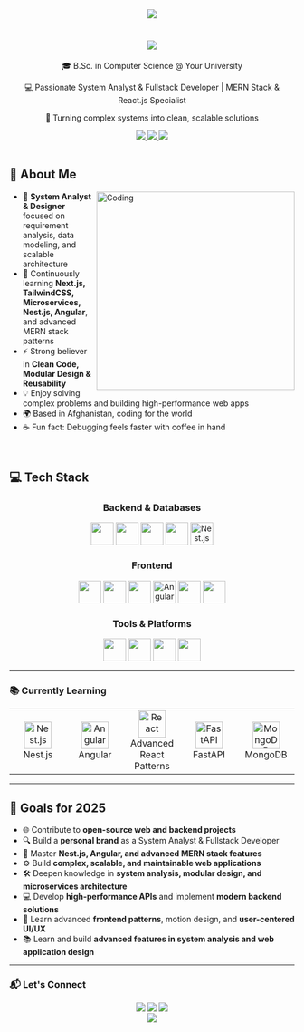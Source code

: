 <div align="center">
  <img src="https://capsule-render.vercel.app/api?type=waving&color=gradient&height=200&section=header&text=Dost%20Mohammad%20Fahimi&fontSize=60&fontAlignY=35&animation=fadeIn" />
</div>

<h1 align="center">
  <img src="https://readme-typing-svg.herokuapp.com/?font=Fira+Code&size=28&center=true&vCenter=true&width=600&height=70&duration=4000&lines=Hi+There!+👋;I'm+Dost+Mohammad+Fahimi!;System+Analyst+%26+Designer;Frontend+%2F+MERN+Stack Developer;Open+Source+Enthusiast" />
</h1>

<div align="center">
  <p>🎓 B.Sc. in Computer Science @ Your University</p>
  <p>💻 Passionate System Analyst & Fullstack Developer | MERN Stack & React.js Specialist</p>
  <p>🚀 Turning complex systems into clean, scalable solutions</p>
</div>

<div align="center">
  <a href="mailto:dmfahimiiiii730@gmail.com">
    <img src="https://img.shields.io/badge/Email-dmfahimiiiii730@gmail.com-D14836?style=for-the-badge&logo=gmail&logoColor=white" />
  </a>
  <a href="https://www.linkedin.com/in/dost-mohammad-fahimi/">
    <img src="https://img.shields.io/badge/LinkedIn-Dost_Mohammad_Fahimi-0077B5?style=for-the-badge&logo=linkedin&logoColor=white" />
  </a>
  <a href="https://github.com/DostMohammadFahimi">
    <img src="https://img.shields.io/badge/GitHub-DostMohammadFahimi-100000?style=for-the-badge&logo=github&logoColor=white" />
  </a>
</div>

<br/>

## 🚀 About Me

<img align="right" alt="Coding" width="350" src="https://raw.githubusercontent.com/gist/patevs/b007a0e98fb216438d4cbf559fac4166/raw/88f20c9d749d756be63f22b09f3c4ac570bc5101/programming.gif">

- 🧠 **System Analyst & Designer** focused on requirement analysis, data modeling, and scalable architecture  
- 🌱 Continuously learning **Next.js, TailwindCSS, Microservices, Nest.js, Angular**, and advanced MERN stack patterns  
- ⚡ Strong believer in **Clean Code, Modular Design & Reusability**  
- 💡 Enjoy solving complex problems and building high-performance web apps  
- 🌍 Based in Afghanistan, coding for the world  
- ☕ Fun fact: Debugging feels faster with coffee in hand

<br/>

## 💻 Tech Stack

<div align="center">
  <h3>Backend & Databases</h3>
  <p>
    <a href="https://nodejs.org/"><img src="https://skillicons.dev/icons?i=nodejs" width="40" height="40" /></a>
    <a href="https://expressjs.com/"><img src="https://skillicons.dev/icons?i=express" width="40" height="40" /></a>
    <a href="https://www.mongodb.com/"><img src="https://skillicons.dev/icons?i=mongodb" width="40" height="40" /></a>
    <a href="https://www.mysql.com/"><img src="https://skillicons.dev/icons?i=mysql" width="40" height="40" /></a>
    <a href="https://nestjs.com/"><img src="https://cdn.jsdelivr.net/gh/devicons/devicon/icons/nestjs/nestjs-plain.svg" width="40" height="40" alt="Nest.js" /></a>
  </p>

  <h3>Frontend</h3>
  <p>
    <a href="https://reactjs.org/"><img src="https://skillicons.dev/icons?i=react" width="40" height="40" /></a>
    <a href="https://nextjs.org/"><img src="https://skillicons.dev/icons?i=nextjs" width="40" height="40" /></a>
    <a href="https://tailwindcss.com/"><img src="https://skillicons.dev/icons?i=tailwind" width="40" height="40" /></a>
    <a href="https://angular.io/"><img src="https://cdn.jsdelivr.net/gh/devicons/devicon/icons/angularjs/angularjs-original.svg" width="40" height="40" alt="Angular" /></a>
    <a href="https://www.w3schools.com/html/"><img src="https://skillicons.dev/icons?i=html" width="40" height="40" /></a>
    <a href="https://www.w3schools.com/css/"><img src="https://skillicons.dev/icons?i=css" width="40" height="40" /></a>
  </p>

  <h3>Tools & Platforms</h3>
  <p>
    <a href="https://git-scm.com/"><img src="https://skillicons.dev/icons?i=git" width="40" height="40" /></a>
    <a href="https://code.visualstudio.com/"><img src="https://skillicons.dev/icons?i=vscode" width="40" height="40" /></a>
    <a href="https://www.netlify.com/"><img src="https://skillicons.dev/icons?i=netlify" width="40" height="40" /></a>
    <a href="https://www.figma.com/"><img src="https://skillicons.dev/icons?i=figma" width="40" height="40" /></a>
  </p>
</div>

<hr/>


### 📚 Currently Learning

<div align="center">
  <table>
    <tr>
      <td align="center" width="20%">
        <img src="https://cdn.jsdelivr.net/gh/devicons/devicon/icons/nestjs/nestjs-plain.svg" width="48" height="48" alt="Nest.js"/>
        <br>Nest.js
      </td>
      <td align="center" width="20%">
        <img src="https://cdn.jsdelivr.net/gh/devicons/devicon/icons/angularjs/angularjs-original.svg" width="48" height="48" alt="Angular"/>
        <br>Angular
      </td>
      <td align="center" width="20%">
        <img src="https://cdn.jsdelivr.net/gh/devicons/devicon/icons/react/react-original.svg" width="48" height="48" alt="React"/>
        <br>Advanced React Patterns
      </td>
      <td align="center" width="20%">
        <img src="https://cdn.jsdelivr.net/gh/devicons/devicon/icons/fastapi/fastapi-original.svg" width="48" height="48" alt="FastAPI"/>
        <br>FastAPI
      </td>
      <td align="center" width="20%">
        <img src="https://cdn.jsdelivr.net/gh/devicons/devicon/icons/mongodb/mongodb-original.svg" width="48" height="48" alt="MongoDB"/>
        <br>MongoDB
      </td>
    </tr>
  </table>
</div>

<hr/>


## 🎯 Goals for 2025

- 🌐 Contribute to **open-source web and backend projects**  
- 🔍 Build a **personal brand** as a System Analyst & Fullstack Developer  
- 🚀 Master **Nest.js, Angular, and advanced MERN stack features**  
- ⚙️ Build **complex, scalable, and maintainable web applications**  
- 🛠️ Deepen knowledge in **system analysis, modular design, and microservices architecture**  
- 💻 Develop **high-performance APIs** and implement **modern backend solutions**  
- 🧩 Learn advanced **frontend patterns**, motion design, and **user-centered UI/UX**
- 📚 Learn and build **advanced features in system analysis and web application design**

<hr/>

### 📬 Let's Connect

<div align="center">
  <a href="https://www.linkedin.com/in/dost-mohammad-fahimi/"><img src="https://img.shields.io/badge/LinkedIn-Dost_Mohammad_Fahimi-0077B5?style=for-the-badge&logo=linkedin&logoColor=white" /></a>
  <a href="mailto:dmfahimiiiii730@gmail.com"><img src="https://img.shields.io/badge/Gmail-dmfahimiiiii730@gmail.com-D14836?style=for-the-badge&logo=gmail&logoColor=white" /></a>
  <a href="https://github.com/DostMohammadFahimi"><img src="https://img.shields.io/badge/GitHub-DostMohammadFahimi-100000?style=for-the-badge&logo=github&logoColor=white" /></a>
</div>

<div align="center">
  <img src="https://capsule-render.vercel.app/api?type=waving&color=gradient&height=100&section=footer" />
</div>
